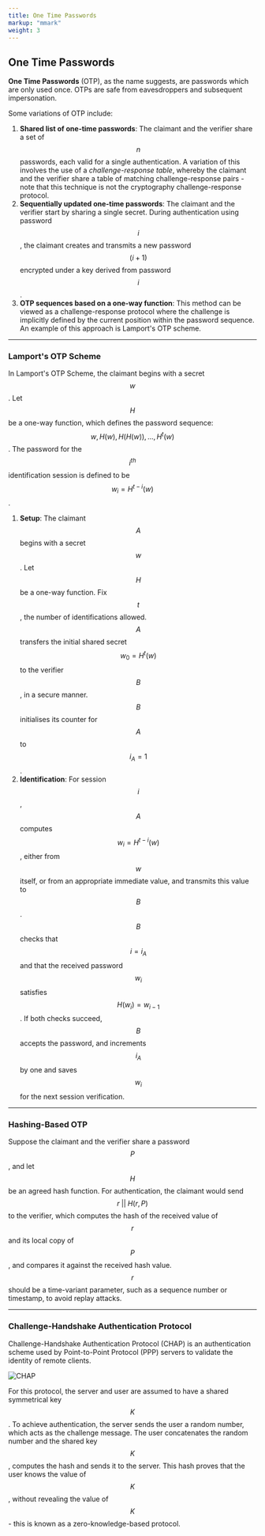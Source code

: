 ```yaml
---
title: One Time Passwords
markup: "mmark"
weight: 3
---
```


## One Time Passwords

**One Time Passwords** (OTP), as the name suggests, are passwords which are only used once. OTPs are safe from eavesdroppers and subsequent impersonation.

Some variations of OTP include:
1. **Shared list of one-time passwords**: The claimant and the verifier share a set of $$n$$ passwords, each valid for a single authentication. A variation of this involves the use of a *challenge-response table*, whereby the claimant and the verifier share a table of matching challenge-response pairs - note that this technique is not the cryptography challenge-response protocol.
1. **Sequentially updated one-time passwords**: The claimant and the verifier start by sharing a single secret. During authentication using password $$i$$, the claimant creates and transmits a new password $$(i + 1)$$ encrypted under a key derived from password $$i$$.
1. **OTP sequences based on a one-way function**: This method can be viewed as a challenge-response protocol where the challenge is implicitly defined by the current position within the password sequence. An example of this approach is Lamport's OTP scheme.

-----

### Lamport's OTP Scheme
In Lamport's OTP Scheme, the claimant begins with a secret $$w$$. Let $$H$$ be a one-way function, which defines the password sequence: $$w, H(w), H(H(w)), \dots, H^t(w)$$. The password for the $$i^{th}$$ identification session is defined to be $$w_i = H^{t - i}(w)$$.

1. **Setup**: The claimant $$A$$ begins with a secret $$w$$. Let $$H$$ be a one-way function. Fix $$t$$, the number of identifications allowed. $$A$$ transfers the initial shared secret $$w_0 = H^t(w)$$ to the verifier $$B$$, in a secure manner. $$B$$ initialises its counter for $$A$$ to $$i_A = 1$$.
1. **Identification**: For session $$i$$, $$A$$ computes $$w_i = H^{t - i}(w)$$, either from $$w$$ itself, or from an appropriate immediate value, and transmits this value to $$B$$. $$B$$ checks that $$i = i_A$$ and that the received password $$w_i$$ satisfies $$H(w_i) = w_{i - 1}$$. If both checks succeed, $$B$$ accepts the password, and increments $$i_A$$ by one and saves $$w_i$$ for the next session verification.

-----

### Hashing-Based OTP
Suppose the claimant and the verifier share a password $$P$$, and let $$H$$ be an agreed hash function. For authentication, the claimant would send $$r \; || \; H(r, P)$$ to the verifier, which computes the hash of the received value of $$r$$ and its local copy of $$P$$, and compares it against the received hash value. $$r$$ should be a time-variant parameter, such as a sequence number or timestamp, to avoid replay attacks.

-----

### Challenge-Handshake Authentication Protocol
Challenge-Handshake Authentication Protocol (CHAP) is an authentication scheme used by Point-to-Point Protocol (PPP) servers to validate the identity of remote clients.

![CHAP](/docs/figures/chap.png)

For this protocol, the server and user are assumed to have a shared symmetrical key $$K$$. To achieve authentication, the server sends the user a random number, which acts as the challenge message. The user concatenates the random number and the shared key $$K$$, computes the hash and sends it to the server. This hash proves that the user knows the value of $$K$$, without revealing the value of $$K$$ - this is known as a zero-knowledge-based protocol.
